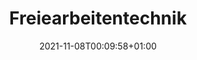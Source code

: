 ---
title: "Freiearbeitentechnik"
date: 2021-11-08T00:09:58+01:00
draft: false
url: ""
type: page
---